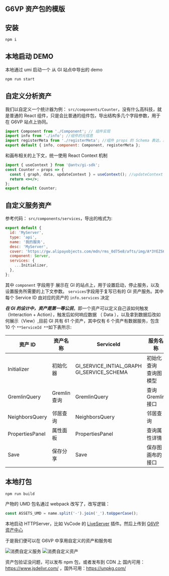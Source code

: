 ## G6VP 资产包的模版

## 安装

```bash
npm i

```

## 本地启动 DEMO

本地通过 umi 启动一个 从 GI 站点中导出的 demo

```bash
npm run start
```

## 自定义分析资产

我们以自定义一个统计器为例： `src/components/Counter`，没有什么高科技，就是普通的 React 组件，只是会比普通的组件包，导出结构多几个字段参数，用于在 G6VP 站点上协同。

```jsx
import Component from './Component'; // 组件实现
import info from './info'; //组件的元信息
import registerMeta from './registerMeta'; //组件 props 的 Schema 表达，采用 formily 方案
export default { info, component: Component, registerMeta };
```

和画布相关的上下文，统一使用 React Context 机制

```jsx
import { useContext } from '@antv/gi-sdk';
const Counter = props => {
  const { graph, data, updateContext } = useContext(); //updateContext 用于更新 Context
  return <></>;
};
export default Counter;
```

## 自定义服务资产

参考代码： `src/components/services`，导出的格式为:

```jsx
export default {
  id: 'MyServer',
  type: 'api',
  name: '我的服务',
  desc: 'MyServer',
  cover: 'https://gw.alipayobjects.com/mdn/rms_0d75e8/afts/img/A*3YEZS6qSRgAAAAAAAAAAAAAAARQnAQ',
  component: Server,
  services: {
    ...Initializer,
  },
};
```

其中 `component` 字段用于 展示在 GI 的站点上，用于设置启动，停止服务，以及设置服务所需要的上下文参数。 `services`字段用于复写已有的 GI 资产服务。其中每个 Service ID 由对应的资产的 `info.services` 决定

**_在 GI 的设计中，资产是第一等公民_**，即一个资产可以定义自己该如何触发（Interaction + Action），触发后如何响应数据 （ Data ），以及拿到数据后改如何展示（View）,目前 GI 共有 61 个资产，其中仅有 6 个资产有数据服务，包含 10 个 `**ServiceId **`如下表所示:

| 资产 ID         | 资产名称     | **ServiceId**                                 | 服务名称                  |
| --------------- | ------------ | --------------------------------------------- | ------------------------- |
| Initializer     | 初始化器     | GI_SERVICE_INTIAL_GRAPH<br/>GI_SERVICE_SCHEMA | 初始化查询<br/>查询图模型 |
| GremlinQuery    | Gremlin 查询 | GremlinQuery                                  | 查询 Gremlin 接口         |
| NeighborsQuery  | 邻居查询     | NeighborsQuery                                | 邻居查询                  |
| PropertiesPanel | 属性面板     | PropertiesPanel                               | 查询属性详情              |
| Save            | 保存分享     | Save                                          | 保存图画布的接口          |

## 本地打包

```bash
npm run build
```

产物的 UMD 包名通过 webpack 改写了，改写逻辑：

```jsx
const ASSETS_UMD = name.split('-').join('_').toUpperCase();
```

本地启动 HTTPServer，比如 VsCode 的 [LiveServer](https://marketplace.visualstudio.com/items?itemName=ritwickdey.LiveServer) 插件。然后上传到 [G6VP 资产中心 ](https://graphinsight.antgroup.com/#/assets)

于是我们便可以在 G6VP 中享用自定义的资产和服务啦

![消费自定义服务](https://mdn.alipayobjects.com/huamei_qa8qxu/afts/img/A*ZmYESK-f3RAAAAAAAAAAAAAADmJ7AQ/original)
![消费自定义资产](https://mdn.alipayobjects.com/huamei_qa8qxu/afts/img/A*6H8qQqKdDL0AAAAAAAAAAAAADmJ7AQ/original)

资产包验证没问题，可以发布 npm 包，或者发布到 CDN 上
国内可用：https://www.jsdelivr.com/ ，国外可用：https://unpkg.com/
